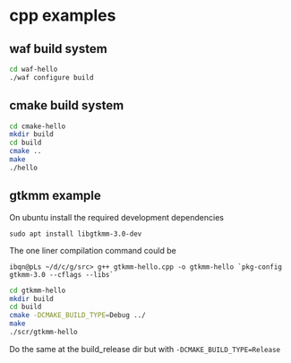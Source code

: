 # cpp examples

## waf build system

```bash
cd waf-hello
./waf configure build
```

## cmake build system

```bash
cd cmake-hello
mkdir build
cd build
cmake ..
make
./hello
```

## gtkmm example

On ubuntu install the required development dependencies

    sudo apt install libgtkmm-3.0-dev

The one liner compilation command could be

```fish
ibqn@pLs ~/d/c/g/src> g++ gtkmm-hello.cpp -o gtkmm-hello `pkg-config gtkmm-3.0 --cflags --libs`
```

```bash
cd gtkmm-hello
mkdir build
cd build
cmake -DCMAKE_BUILD_TYPE=Debug ../
make
./scr/gtkmm-hello
```

Do the same at the build_release dir but with `-DCMAKE_BUILD_TYPE=Release`
